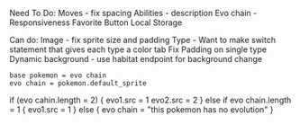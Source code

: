 Need To Do:
Moves - fix spacing
Abilities - description
Evo chain - 
Responsiveness
Favorite Button
Local Storage

Can do:
Image - 
    fix sprite size and padding
Type -
    Want to make switch statement that gives each type a color tab
    Fix Padding on single type
Dynamic background -
    use habitat endpoint for background change


    base pokemon = evo chain
    evo chain = pokemon.default_sprite

   if (evo cahin.length = 2)
   {
        evo1.src = 1
        evo2.src = 2
   } 
   else if evo chain.length = 1
   {
        evo1.src = 1
   } 
   else
   {
    evo chain = "this pokemon has no evolution"
   }